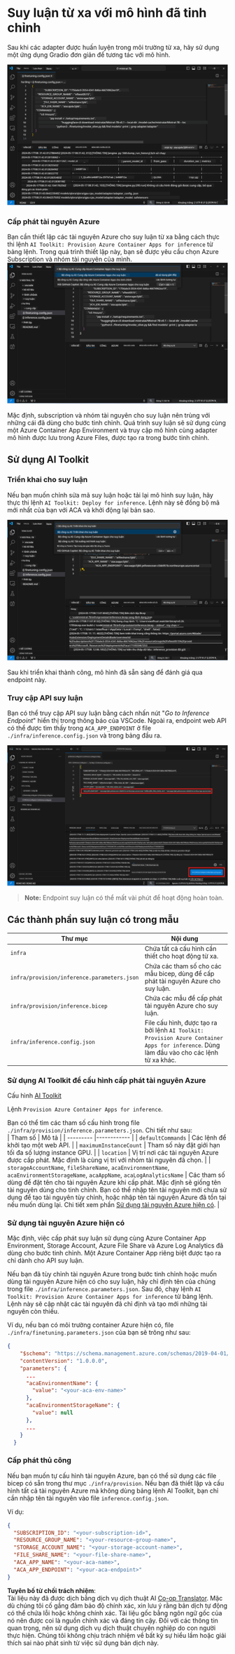 <!--
CO_OP_TRANSLATOR_METADATA:
{
  "original_hash": "a54cd3d65b6963e4e8ce21e143c3ab04",
  "translation_date": "2025-07-16T21:20:39+00:00",
  "source_file": "md/01.Introduction/03/Remote_Interence.md",
  "language_code": "vi"
}
-->
# Suy luận từ xa với mô hình đã tinh chỉnh

Sau khi các adapter được huấn luyện trong môi trường từ xa, hãy sử dụng một ứng dụng Gradio đơn giản để tương tác với mô hình.

![Fine-tune complete](../../../../../translated_images/log-finetuning-res.7b92254e7e822c7ffbec00f51a29199b0a53cefdd7fd2ce8330e4f787d98a94a.vi.png)

### Cấp phát tài nguyên Azure  
Bạn cần thiết lập các tài nguyên Azure cho suy luận từ xa bằng cách thực thi lệnh `AI Toolkit: Provision Azure Container Apps for inference` từ bảng lệnh. Trong quá trình thiết lập này, bạn sẽ được yêu cầu chọn Azure Subscription và nhóm tài nguyên của mình.  
![Provision Inference Resource](../../../../../translated_images/command-provision-inference.467afc8d351642fc03bc2ae439330ad1253da4f08ed8a8e98cdf89ca5c7ae4c5.vi.png)

Mặc định, subscription và nhóm tài nguyên cho suy luận nên trùng với những cái đã dùng cho bước tinh chỉnh. Quá trình suy luận sẽ sử dụng cùng một Azure Container App Environment và truy cập mô hình cùng adapter mô hình được lưu trong Azure Files, được tạo ra trong bước tinh chỉnh.

## Sử dụng AI Toolkit

### Triển khai cho suy luận  
Nếu bạn muốn chỉnh sửa mã suy luận hoặc tải lại mô hình suy luận, hãy thực thi lệnh `AI Toolkit: Deploy for inference`. Lệnh này sẽ đồng bộ mã mới nhất của bạn với ACA và khởi động lại bản sao.

![Deploy for inference](../../../../../translated_images/command-deploy.9adb4e310dd0b0aec6bb518f3c5b19a945ca040216da11e210666ad0330702ea.vi.png)

Sau khi triển khai thành công, mô hình đã sẵn sàng để đánh giá qua endpoint này.

### Truy cập API suy luận

Bạn có thể truy cập API suy luận bằng cách nhấn nút "*Go to Inference Endpoint*" hiển thị trong thông báo của VSCode. Ngoài ra, endpoint web API có thể được tìm thấy trong `ACA_APP_ENDPOINT` ở file `./infra/inference.config.json` và trong bảng đầu ra.

![App Endpoint](../../../../../translated_images/notification-deploy.446e480a44b1be5848fd31391c467b8d42c2db1d5daffa2250c9fcd3d8486164.vi.png)

> **Note:** Endpoint suy luận có thể mất vài phút để hoạt động hoàn toàn.

## Các thành phần suy luận có trong mẫu

| Thư mục | Nội dung |
| ------ |--------- |
| `infra` | Chứa tất cả cấu hình cần thiết cho hoạt động từ xa. |
| `infra/provision/inference.parameters.json` | Chứa các tham số cho các mẫu bicep, dùng để cấp phát tài nguyên Azure cho suy luận. |
| `infra/provision/inference.bicep` | Chứa các mẫu để cấp phát tài nguyên Azure cho suy luận. |
| `infra/inference.config.json` | File cấu hình, được tạo ra bởi lệnh `AI Toolkit: Provision Azure Container Apps for inference`. Dùng làm đầu vào cho các lệnh từ xa khác. |

### Sử dụng AI Toolkit để cấu hình cấp phát tài nguyên Azure  
Cấu hình [AI Toolkit](https://marketplace.visualstudio.com/items?itemName=ms-windows-ai-studio.windows-ai-studio)

Lệnh `Provision Azure Container Apps for inference`.

Bạn có thể tìm các tham số cấu hình trong file `./infra/provision/inference.parameters.json`. Chi tiết như sau:  
| Tham số | Mô tả |
| --------- |------------ |
| `defaultCommands` | Các lệnh để khởi tạo một web API. |
| `maximumInstanceCount` | Tham số này đặt giới hạn tối đa số lượng instance GPU. |
| `location` | Vị trí nơi các tài nguyên Azure được cấp phát. Mặc định là cùng vị trí với nhóm tài nguyên đã chọn. |
| `storageAccountName`, `fileShareName`, `acaEnvironmentName`, `acaEnvironmentStorageName`, `acaAppName`, `acaLogAnalyticsName` | Các tham số dùng để đặt tên cho tài nguyên Azure khi cấp phát. Mặc định sẽ giống tên tài nguyên dùng cho tinh chỉnh. Bạn có thể nhập tên tài nguyên mới chưa sử dụng để tạo tài nguyên tùy chỉnh, hoặc nhập tên tài nguyên Azure đã tồn tại nếu muốn dùng lại. Chi tiết xem phần [Sử dụng tài nguyên Azure hiện có](../../../../../md/01.Introduction/03). |

### Sử dụng tài nguyên Azure hiện có

Mặc định, việc cấp phát suy luận sử dụng cùng Azure Container App Environment, Storage Account, Azure File Share và Azure Log Analytics đã dùng cho bước tinh chỉnh. Một Azure Container App riêng biệt được tạo ra chỉ dành cho API suy luận.

Nếu bạn đã tùy chỉnh tài nguyên Azure trong bước tinh chỉnh hoặc muốn dùng tài nguyên Azure hiện có cho suy luận, hãy chỉ định tên của chúng trong file `./infra/inference.parameters.json`. Sau đó, chạy lệnh `AI Toolkit: Provision Azure Container Apps for inference` từ bảng lệnh. Lệnh này sẽ cập nhật các tài nguyên đã chỉ định và tạo mới những tài nguyên còn thiếu.

Ví dụ, nếu bạn có môi trường container Azure hiện có, file `./infra/finetuning.parameters.json` của bạn sẽ trông như sau:

```json
{
    "$schema": "https://schema.management.azure.com/schemas/2019-04-01/deploymentParameters.json#",
    "contentVersion": "1.0.0.0",
    "parameters": {
      ...
      "acaEnvironmentName": {
        "value": "<your-aca-env-name>"
      },
      "acaEnvironmentStorageName": {
        "value": null
      },
      ...
    }
  }
```

### Cấp phát thủ công  
Nếu bạn muốn tự cấu hình tài nguyên Azure, bạn có thể sử dụng các file bicep có sẵn trong thư mục `./infra/provision`. Nếu bạn đã thiết lập và cấu hình tất cả tài nguyên Azure mà không dùng bảng lệnh AI Toolkit, bạn chỉ cần nhập tên tài nguyên vào file `inference.config.json`.

Ví dụ:

```json
{
  "SUBSCRIPTION_ID": "<your-subscription-id>",
  "RESOURCE_GROUP_NAME": "<your-resource-group-name>",
  "STORAGE_ACCOUNT_NAME": "<your-storage-account-name>",
  "FILE_SHARE_NAME": "<your-file-share-name>",
  "ACA_APP_NAME": "<your-aca-name>",
  "ACA_APP_ENDPOINT": "<your-aca-endpoint>"
}
```

**Tuyên bố từ chối trách nhiệm**:  
Tài liệu này đã được dịch bằng dịch vụ dịch thuật AI [Co-op Translator](https://github.com/Azure/co-op-translator). Mặc dù chúng tôi cố gắng đảm bảo độ chính xác, xin lưu ý rằng bản dịch tự động có thể chứa lỗi hoặc không chính xác. Tài liệu gốc bằng ngôn ngữ gốc của nó nên được coi là nguồn chính xác và đáng tin cậy. Đối với các thông tin quan trọng, nên sử dụng dịch vụ dịch thuật chuyên nghiệp do con người thực hiện. Chúng tôi không chịu trách nhiệm về bất kỳ sự hiểu lầm hoặc giải thích sai nào phát sinh từ việc sử dụng bản dịch này.